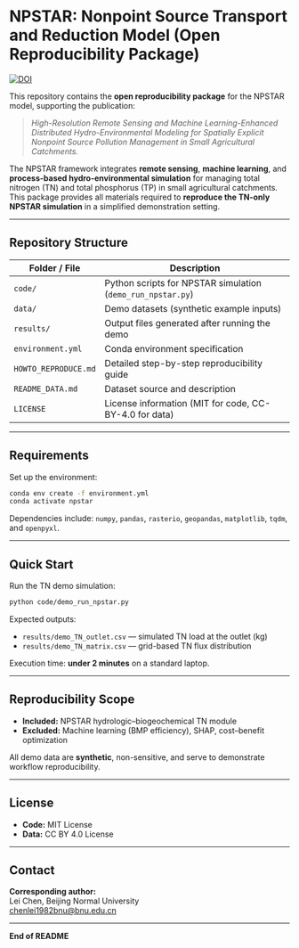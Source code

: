 # NPSTAR: Nonpoint Source Transport and Reduction Model (Open Reproducibility Package)

[![DOI](https://zenodo.org/badge/DOI/10.5281/zenodo.TBD.svg)](https://doi.org/10.5281/zenodo.TBD)

This repository contains the **open reproducibility package** for the NPSTAR model, supporting the publication:

> *High-Resolution Remote Sensing and Machine Learning-Enhanced Distributed Hydro-Environmental Modeling for Spatially Explicit Nonpoint Source Pollution Management in Small Agricultural Catchments.*

The NPSTAR framework integrates **remote sensing**, **machine learning**, and **process-based hydro-environmental simulation** for managing total nitrogen (TN) and total phosphorus (TP) in small agricultural catchments.  
This package provides all materials required to **reproduce the TN-only NPSTAR simulation** in a simplified demonstration setting.

---

## Repository Structure

| Folder / File | Description |
|----------------|-------------|
| `code/` | Python scripts for NPSTAR simulation (`demo_run_npstar.py`) |
| `data/` | Demo datasets (synthetic example inputs) |
| `results/` | Output files generated after running the demo |
| `environment.yml` | Conda environment specification |
| `HOWTO_REPRODUCE.md` | Detailed step-by-step reproducibility guide |
| `README_DATA.md` | Dataset source and description |
| `LICENSE` | License information (MIT for code, CC-BY-4.0 for data) |

---

## Requirements

Set up the environment:

```bash
conda env create -f environment.yml
conda activate npstar
```

Dependencies include: `numpy`, `pandas`, `rasterio`, `geopandas`, `matplotlib`, `tqdm`, and `openpyxl`.

---

## Quick Start

Run the TN demo simulation:

```bash
python code/demo_run_npstar.py
```

Expected outputs:  
- `results/demo_TN_outlet.csv` — simulated TN load at the outlet (kg)  
- `results/demo_TN_matrix.csv` — grid-based TN flux distribution  

Execution time: **under 2 minutes** on a standard laptop.

---

## Reproducibility Scope

- **Included:** NPSTAR hydrologic–biogeochemical TN module  
- **Excluded:** Machine learning (BMP efficiency), SHAP, cost–benefit optimization  

All demo data are **synthetic**, non-sensitive, and serve to demonstrate workflow reproducibility.

---

## License

- **Code:** MIT License  
- **Data:** CC BY 4.0 License  
---

## Contact

**Corresponding author:**  
Lei Chen, Beijing Normal University  
chenlei1982bnu@bnu.edu.cn  

---

**End of README**
